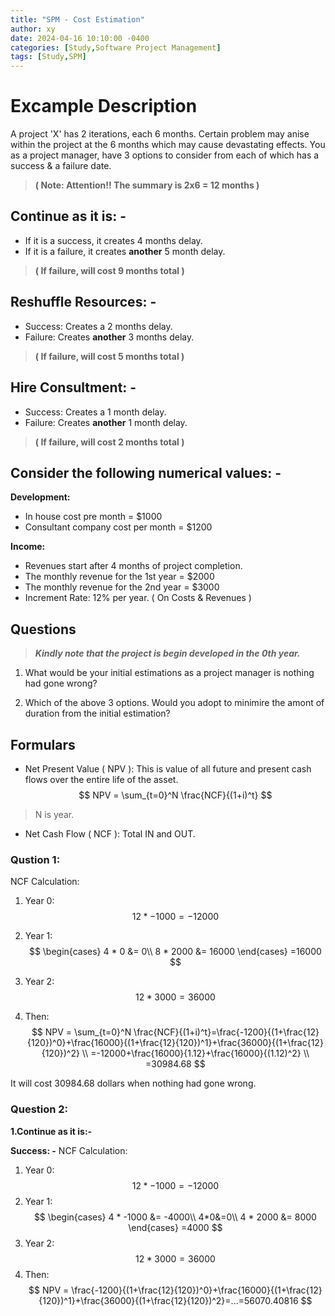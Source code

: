 ```yaml
---
title: "SPM - Cost Estimation"
author: xy
date: 2024-04-16 10:10:00 -0400
categories: [Study,Software Project Management]
tags: [Study,SPM]
---
```

<script src="https://cdn.mathjax.org/mathjax/latest/MathJax.js?config=TeX-AMS-MML_HTMLorMML" type="text/javascript"></script>

# Excample Description

A project 'X' has 2 iterations, each 6 months. Certain problem may anise within the project at the 6 months which may cause devastating effects. You as a project manager, have 3 options to consider from each of which has a success & a failure date.
 > **( Note: Attention!! The summary is 2x6 = 12 months )**


## Continue as it is: -

 - If it is a success, it creates 4 months delay.  
 - If it is a failure, it creates **another** 5 month delay.
 >  **( If failure, will cost 9 months total )**
 

## Reshuffle Resources: -

- Success: Creates a 2 months delay.
- Failure: Creates **another** 3 months delay. 
>  **( If failure, will cost 5 months total )**


## Hire Consultment: -

- Success: Creates a 1 month delay.
- Failure: Creates **another** 1 month delay. 
 >  **( If failure, will cost 2 months total )**

## Consider the following numerical values: -

**Development:**
- In house cost pre month = $1000
- Consultant company cost per month = $1200

**Income:**
- Revenues start after 4 months of project completion.
- The monthly revenue for the 1st year = $2000
- The monthly revenue for the 2nd year = $3000
- Increment Rate: 12% per year. ( On Costs & Revenues )


## Questions

> ***Kindly note that the project is begin developed in the 0th year.***

1. What would be your initial estimations as a project manager is nothing had gone wrong?

2. Which of the above 3 options. Would you adopt to minimire the amont of duration from the initial estimation?

## Formulars

- Net Present Value ( NPV ): This is value of all future and present cash flows over the entire life of the asset.
$$
NPV = \sum_{t=0}^N \frac{NCF}{(1+i)^t}
$$
> N is year.

- Net Cash Flow ( NCF ): Total IN and OUT.

### Qustion 1:
NCF Calculation:
1.  Year 0: $$12 * -1000 = -12000$$
2.  Year 1: 
$$
 \begin{cases}
 4 * 0 &= 0\\
 8 * 2000 &= 16000
\end{cases} =16000
$$


3. Year 2: $$12 * 3000 = 36000$$
4. Then:
$$
NPV = \sum_{t=0}^N \frac{NCF}{(1+i)^t}=\frac{-1200}{(1+\frac{12}{120})^0}+\frac{16000}{(1+\frac{12}{120})^1}+\frac{36000}{(1+\frac{12}{120})^2}
\\
=-12000+\frac{16000}{1.12}+\frac{16000}{(1.12)^2}
\\
=30984.68
$$

It will cost 30984.68 dollars when nothing had gone wrong.

### Question 2:
**1.Continue as it is:-** 

**Success: -**
NCF Calculation:
1. Year 0: $$12*-1000=-12000$$
2. Year 1:
$$
 \begin{cases}
 4 * -1000 &= -4000\\
 4*0&=0\\
 4 * 2000 &= 8000
\end{cases} =4000
$$
3. Year 2: $$12*3000=36000$$
4. Then:
$$
NPV = \frac{-1200}{(1+\frac{12}{120})^0}+\frac{16000}{(1+\frac{12}{120})^1}+\frac{36000}{(1+\frac{12}{120})^2}=...=56070.40816
$$

